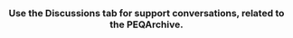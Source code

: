 <br/>
<p align="center">
  <h3 align="center">Use the Discussions tab for support conversations, related to the PEQArchive. </h3>
</p>
